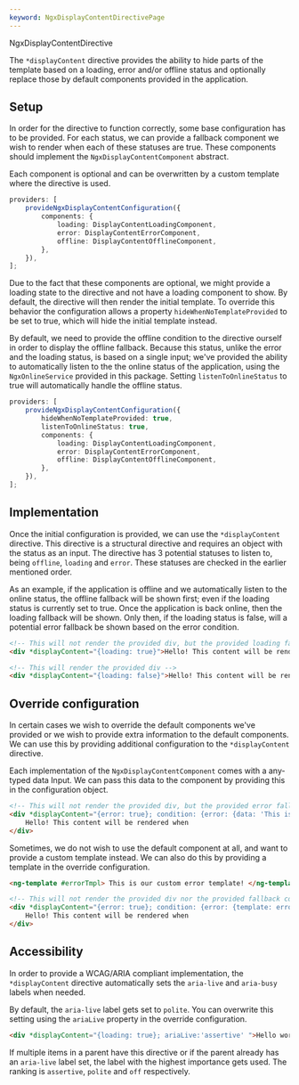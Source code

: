 ```yaml
---
keyword: NgxDisplayContentDirectivePage
---
```


NgxDisplayContentDirective

The `*displayContent` directive provides the ability to hide parts of the template based on a loading, error and/or offline status and optionally replace those by default components provided in the application.

## Setup

In order for the directive to function correctly, some base configuration has to be provided. For each status, we can provide a fallback component we wish to render when each of these statuses are true. These components should implement the `NgxDisplayContentComponent` abstract.

Each component is optional and can be overwritten by a custom template where the directive is used.

```ts
providers: [
	provideNgxDisplayContentConfiguration({
		components: {
			loading: DisplayContentLoadingComponent,
			error: DisplayContentErrorComponent,
			offline: DisplayContentOfflineComponent,
		},
	}),
];
```

Due to the fact that these components are optional, we might provide a loading state to the directive and not have a loading component to show. By default, the directive will then render the initial template. To override this behavior the configuration allows a property `hideWhenNoTemplateProvided` to be set to true, which will hide the initial template instead.

By default, we need to provide the offline condition to the directive ourself in order to display the offline fallback. Because this status, unlike the error and the loading status, is based on a single input; we've provided the ability to automatically listen to the the online status of the application, using the `NgxOnlineService` provided in this package. Setting `listenToOnlineStatus` to true will automatically handle the offline status.

```ts
providers: [
	provideNgxDisplayContentConfiguration({
		hideWhenNoTemplateProvided: true,
		listenToOnlineStatus: true,
		components: {
			loading: DisplayContentLoadingComponent,
			error: DisplayContentErrorComponent,
			offline: DisplayContentOfflineComponent,
		},
	}),
];
```

## Implementation

Once the initial configuration is provided, we can use the `*displayContent` directive. This directive is a structural directive and requires an object with the status as an input. The directive has 3 potential statuses to listen to, being `offline`, `loading` and `error`. These statuses are checked in the earlier mentioned order.

As an example, if the application is offline and we automatically listen to the online status, the offline fallback will be shown first; even if the loading status is currently set to true. Once the application is back online, then the loading fallback will be shown. Only then, if the loading status is false, will a potential error fallback be shown based on the error condition.

```html
<!-- This will not render the provided div, but the provided loading fallback instead -->
<div *displayContent="{loading: true}">Hello! This content will be rendered when</div>

<!-- This will render the provided div -->
<div *displayContent="{loading: false}">Hello! This content will be rendered when</div>
```

## Override configuration

In certain cases we wish to override the default components we've provided or we wish to provide extra information to the default components. We can use this by providing additional configuration to the `*displayContent` directive.

Each implementation of the `NgxDisplayContentComponent` comes with a any-typed data Input. We can pass this data to the component by providing this in the configuration object.

```html
<!-- This will not render the provided div, but the provided error fallback including the provided data-->
<div *displayContent="{error: true}; condition: {error: {data: 'This is the error'}}">
	Hello! This content will be rendered when
</div>
```

Sometimes, we do not wish to use the default component at all, and want to provide a custom template instead. We can also do this by providing a template in the override configuration.

```html
<ng-template #errorTmpl> This is our custom error template! </ng-template>

<!-- This will not render the provided div nor the provided fallback component, but will render the errorTmpl above.-->
<div *displayContent="{error: true}; condition: {error: {template: errorTmpl}}">
	Hello! This content will be rendered when
</div>
```

## Accessibility

In order to provide a WCAG/ARIA compliant implementation, the `*displayContent` directive automatically sets the `aria-live` and `aria-busy` labels when needed.

By default, the `aria-live` label gets set to `polite`. You can overwrite this setting using the `ariaLive` property in the override configuration.

```html
<div *displayContent="{loading: true}; ariaLive:'assertive' ">Hello world!</div>
```

If multiple items in a parent have this directive or if the parent already has an `aria-live` label set, the label with the highest importance gets used. The ranking is `assertive`, `polite` and `off` respectively.
